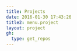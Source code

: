 ```yaml
---
title: Projects
date: 2016-01-30 17:43:26
title2: menu.project
layout: project
gh:
  type: get_repos
---
```

